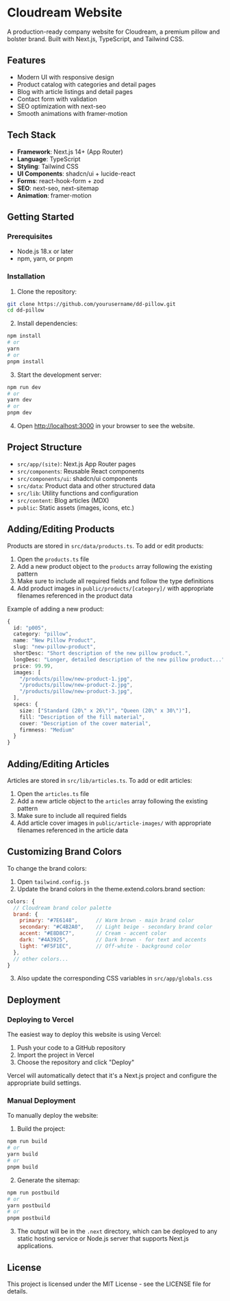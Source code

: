 # Cloudream Website

A production-ready company website for Cloudream, a premium pillow and bolster brand. Built with Next.js, TypeScript, and Tailwind CSS.

## Features

- Modern UI with responsive design
- Product catalog with categories and detail pages
- Blog with article listings and detail pages
- Contact form with validation
- SEO optimization with next-seo
- Smooth animations with framer-motion

## Tech Stack

- **Framework**: Next.js 14+ (App Router)
- **Language**: TypeScript
- **Styling**: Tailwind CSS
- **UI Components**: shadcn/ui + lucide-react
- **Forms**: react-hook-form + zod
- **SEO**: next-seo, next-sitemap
- **Animation**: framer-motion

## Getting Started

### Prerequisites

- Node.js 18.x or later
- npm, yarn, or pnpm

### Installation

1. Clone the repository:

```bash
git clone https://github.com/yourusername/dd-pillow.git
cd dd-pillow
```

2. Install dependencies:

```bash
npm install
# or
yarn
# or
pnpm install
```

3. Start the development server:

```bash
npm run dev
# or
yarn dev
# or
pnpm dev
```

4. Open [http://localhost:3000](http://localhost:3000) in your browser to see the website.
## Project Structure

- `src/app/(site)`: Next.js App Router pages
- `src/components`: Reusable React components
- `src/components/ui`: shadcn/ui components
- `src/data`: Product data and other structured data
- `src/lib`: Utility functions and configuration
- `src/content`: Blog articles (MDX)
- `public`: Static assets (images, icons, etc.)

## Adding/Editing Products

Products are stored in `src/data/products.ts`. To add or edit products:

1. Open the `products.ts` file
2. Add a new product object to the `products` array following the existing pattern
3. Make sure to include all required fields and follow the type definitions
4. Add product images in `public/products/[category]/` with appropriate filenames referenced in the product data

Example of adding a new product:

```typescript
{
  id: "p005",
  category: "pillow",
  name: "New Pillow Product",
  slug: "new-pillow-product",
  shortDesc: "Short description of the new pillow product.",
  longDesc: "Longer, detailed description of the new pillow product...",
  price: 99.99,
  images: [
    "/products/pillow/new-product-1.jpg",
    "/products/pillow/new-product-2.jpg",
    "/products/pillow/new-product-3.jpg",
  ],
  specs: {
    size: ["Standard (20\" x 26\")", "Queen (20\" x 30\")"],
    fill: "Description of the fill material",
    cover: "Description of the cover material",
    firmness: "Medium"
  }
}
```

## Adding/Editing Articles

Articles are stored in `src/lib/articles.ts`. To add or edit articles:

1. Open the `articles.ts` file
2. Add a new article object to the `articles` array following the existing pattern
3. Make sure to include all required fields
4. Add article cover images in `public/article-images/` with appropriate filenames referenced in the article data

## Customizing Brand Colors

To change the brand colors:

1. Open `tailwind.config.js`
2. Update the brand colors in the theme.extend.colors.brand section:

```javascript
colors: {
  // Cloudream brand color palette
  brand: {
    primary: "#7E6148",      // Warm brown - main brand color
    secondary: "#C4B2A0",    // Light beige - secondary brand color
    accent: "#E8D8C7",       // Cream - accent color
    dark: "#4A3925",         // Dark brown - for text and accents
    light: "#F5F1EC",        // Off-white - background color
  },
  // other colors...
}
```

3. Also update the corresponding CSS variables in `src/app/globals.css`

## Deployment

### Deploying to Vercel

The easiest way to deploy this website is using Vercel:

1. Push your code to a GitHub repository
2. Import the project in Vercel
3. Choose the repository and click "Deploy"

Vercel will automatically detect that it's a Next.js project and configure the appropriate build settings.

### Manual Deployment

To manually deploy the website:

1. Build the project:

```bash
npm run build
# or
yarn build
# or
pnpm build
```

2. Generate the sitemap:

```bash
npm run postbuild
# or
yarn postbuild
# or
pnpm postbuild
```

3. The output will be in the `.next` directory, which can be deployed to any static hosting service or Node.js server that supports Next.js applications.

## License

This project is licensed under the MIT License - see the LICENSE file for details.
